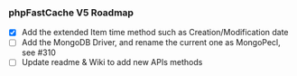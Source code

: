 ### phpFastCache V5 Roadmap

- [x] Add the extended Item time method such as Creation/Modification date 
- [ ] Add the MongoDB Driver, and rename the current one as MongoPecl, see #310
- [ ] Update readme & Wiki to add new APIs methods
